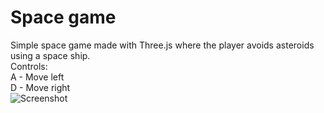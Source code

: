 # Space game
Simple space game made with Three.js where the player avoids asteroids using a space ship. <br>
Controls: <br>
A - Move left <br>
D - Move right
<br>
![Screenshot](https://github.com/user-attachments/assets/decbc28b-b6ed-4b62-936b-715d6b91a537)
